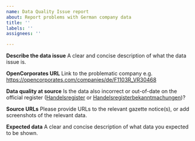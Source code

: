 ```yaml
---
name: Data Quality Issue report
about: Report problems with German company data
title: ''
labels: ''
assignees: ''

---
```


**Describe the data issue**
A clear and concise description of what the data issue is.

**OpenCorporates URL**
Link to the problematic company e.g. https://opencorporates.com/companies/de/F1103R_VR30468

**Data quality at source**
Is the data also incorrect or out-of-date on the official register ([Handelsregister](https://handelsregister.de) or [Handelsregisterbekanntmachungen](https://www.handelsregisterbekanntmachungen.de/))?

**Source URLs**
Please provide URLs to the relevant gazette notice(s), or add screenshots of the relevant data.

**Expected data**
A clear and concise description of what data you expected to be shown.

